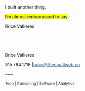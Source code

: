 <body><div class="WordSection1"><p class="MsoNormal"><span style="color:black">I built another thing. </span><span style="font-size:12.0pt;color:black"><p></p></span></p><p class="MsoNormal"><span style="color:black;background:yellow">I’m almost embarrassed to say</span><span style="font-size:12.0pt;color:black"><p></p></span></p><p class="MsoNormal"><span style="color:black">Brice Vallieres</span><span style="font-size:12.0pt;color:black"><p></p></span></p><p class="MsoNormal"></p>
<p> </p><p class="MsoNormal"></p>
<p> </p><div><p class="MsoNormal"><span style="color:black">Brice Vallieres<p></p></span></p><p class="MsoNormal"><span style="color:black">315.794.1718 |<a href="mailto:brice@thesmallweb.co"><span style="color:#0563C1">brice@thesmallweb.co</span></a></span></p>
<p></p><p class="MsoNormal">----</p>
<p></p><p class="MsoNormal"><a href="https://thesmallweb.co/"><span style="color:windowtext;text-decoration:none"></span></a></p>
<p></p></div><p class="MsoNormal"><span style="font-size:9.0pt">Tech | Consulting | Software | Analytics</span></p>
<p></p><p class="MsoNormal"></p>
<p> </p></div></body>